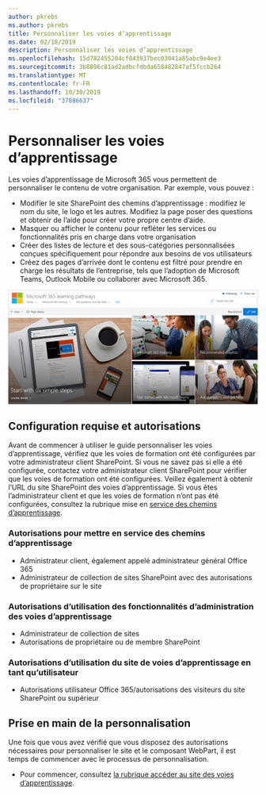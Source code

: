 ```yaml
---
author: pkrebs
ms.author: pkrebs
title: Personnaliser les voies d’apprentissage
ms.date: 02/18/2019
description: Personnaliser les voies d’apprentissage
ms.openlocfilehash: 15d782455204cf043937bec03041a85abc9e4ee3
ms.sourcegitcommit: 3b8896c81ad2adbcfdbda658482847af5fccb264
ms.translationtype: MT
ms.contentlocale: fr-FR
ms.lasthandoff: 10/30/2019
ms.locfileid: "37886637"
---
```

# <a name="customize-learning-pathways"></a>Personnaliser les voies d’apprentissage

Les voies d’apprentissage de Microsoft 365 vous permettent de personnaliser le contenu de votre organisation. Par exemple, vous pouvez :  
- Modifier le site SharePoint des chemins d’apprentissage : modifiez le nom du site, le logo et les autres. Modifiez la page poser des questions et obtenir de l’aide pour créer votre propre centre d’aide. 
- Masquer ou afficher le contenu pour refléter les services ou fonctionnalités pris en charge dans votre organisation 
- Créer des listes de lecture et des sous-catégories personnalisées conçues spécifiquement pour répondre aux besoins de vos utilisateurs
- Créez des pages d’arrivée dont le contenu est filtré pour prendre en charge les résultats de l’entreprise, tels que l’adoption de Microsoft Teams, Outlook Mobile ou collaborer avec Microsoft 365.

![CG-Introducing. png](media/cg-introducing.png)

## <a name="requirements-and-permissions"></a>Configuration requise et autorisations

Avant de commencer à utiliser le guide personnaliser les voies d’apprentissage, vérifiez que les voies de formation ont été configurées par votre administrateur client SharePoint. Si vous ne savez pas si elle a été configurée, contactez votre administrateur client SharePoint pour vérifier que les voies de formation ont été configurées. Veillez également à obtenir l’URL du site SharePoint des voies d’apprentissage. Si vous êtes l’administrateur client et que les voies de formation n’ont pas été configurées, consultez la rubrique mise en [service des chemins d’apprentissage](custom_provision.md). 

### <a name="permissions-to-provision-learning-pathways"></a>Autorisations pour mettre en service des chemins d’apprentissage

- Administrateur client, également appelé administrateur général Office 365
- Administrateur de collection de sites SharePoint avec des autorisations de propriétaire sur le site

### <a name="permissions-to-use-learning-pathways-administration-features"></a>Autorisations d’utilisation des fonctionnalités d’administration des voies d’apprentissage

- Administrateur de collection de sites
- Autorisations de propriétaire ou de membre SharePoint

### <a name="permissions-to-use-the-learning-pathways-site-as-a-user"></a>Autorisations d’utilisation du site de voies d’apprentissage en tant qu’utilisateur

- Autorisations utilisateur Office 365/autorisations des visiteurs du site SharePoint ou supérieur

## <a name="get-started-with-customization"></a>Prise en main de la personnalisation
Une fois que vous avez vérifié que vous disposez des autorisations nécessaires pour personnaliser le site et le composant WebPart, il est temps de commencer avec le processus de personnalisation. 

- Pour commencer, consultez [la rubrique accéder au site des voies d’apprentissage](custom_goto.md).